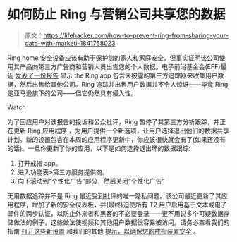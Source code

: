 # 如何防止 Ring 与营销公司共享您的数据

> 原文：<https://lifehacker.com/how-to-prevent-ring-from-sharing-your-data-with-marketi-1841768023>

Ring home 安全设备应该有助于保护您的家人和家庭安全，但事实证明该公司使用其产品向第三方广告商和营销人员出售您的个人数据。电子前沿基金会(EFF)最近 [发表了一份报告](https://www.eff.org/deeplinks/2020/01/ring-doorbell-app-packed-third-party-trackers) 显示 the Ring app 包含未披露的第三方追踪器来收集用户数据，然后出售给其他公司。Ring 追踪并出售用户数据并不令人惊讶——毕竟 Ring 是亚马逊旗下的公司——但它仍然具有侵入性。

Watch

为了回应用户对该报告的投诉和公众批评，Ring 暂停了其第三方分析跟踪，并正在更新 Ring 应用程序 ，为用户提供一个新选项，让用户选择退出他们的数据共享计划。新的设置包含在本周的应用程序更新中，你应该很快就会有了(如果还没有的话)。一旦你更新了你的应用，以下是如何选择退出环的数据跟踪:

1.  打开戒指 app。
2.  进入功能表>第三方服务提供商。
3.  向下滚动到“个性化广告”部分，然后关闭“个性化广告”

无用数据追踪并不是 Ring 最近受到批评的唯一隐私问题。该公司最近更新了其应用程序，增加了新的安全仪表板，并(最终)迫使所有 T2 用户启用基于文本或电子邮件的两步认证，以防止外来者和黑客的不必要登录——更不用说多个可疑数据存储做法的例子，这些做法使视频和其他用户数据很容易被访问。请务必查看我们的指南 [打开这些新设置](https://lifehacker.com/how-to-get-the-most-out-of-rings-new-privacy-features-1840832191) 和我们的其他 [提示，以确保您的戒指装置安全](https://lifehacker.com/how-to-keep-your-ring-cameras-safe-from-the-latest-hack-1840373750) 。